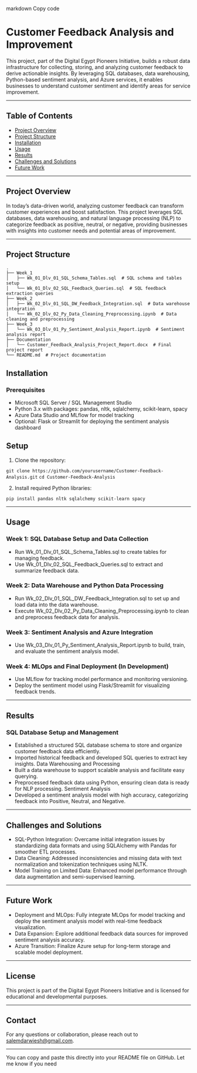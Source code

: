 markdown
Copy code
# Customer Feedback Analysis and Improvement

This project, part of the Digital Egypt Pioneers Initiative, builds a robust data infrastructure for collecting, storing, and analyzing customer feedback to derive actionable insights. By leveraging SQL databases, data warehousing, Python-based sentiment analysis, and Azure services, it enables businesses to understand customer sentiment and identify areas for service improvement.

---

## Table of Contents
- [Project Overview](#project-overview)
- [Project Structure](#project-structure)
- [Installation](#installation)
- [Usage](#usage)
- [Results](#results)
- [Challenges and Solutions](#challenges-and-solutions)
- [Future Work](#future-work)

---

## Project Overview

In today’s data-driven world, analyzing customer feedback can transform customer experiences and boost satisfaction. This project leverages SQL databases, data warehousing, and natural language processing (NLP) to categorize feedback as positive, neutral, or negative, providing businesses with insights into customer needs and potential areas of improvement.

---

## Project Structure

```plaintext
.
├── Week_1
│   ├── Wk_01_Dlv_01_SQL_Schema_Tables.sql  # SQL schema and tables setup
│   └── Wk_01_Dlv_02_SQL_Feedback_Queries.sql  # SQL feedback extraction queries
├── Week_2
│   ├── Wk_02_Dlv_01_SQL_DW_Feedback_Integration.sql  # Data warehouse integration
│   └── Wk_02_Dlv_02_Py_Data_Cleaning_Preprocessing.ipynb  # Data cleaning and preprocessing
├── Week_3
│   └── Wk_03_Dlv_01_Py_Sentiment_Analysis_Report.ipynb  # Sentiment analysis report
├── Documentation
│   └── Customer_Feedback_Analysis_Project_Report.docx  # Final project report
└── README.md  # Project documentation
```
## Installation
### Prerequisites
- Microsoft SQL Server / SQL Management Studio
- Python 3.x with packages: pandas, nltk, sqlalchemy, scikit-learn, spacy
- Azure Data Studio and MLflow for model tracking
- Optional: Flask or Streamlit for deploying the sentiment analysis dashboard
## Setup
1. Clone the repository:

``git clone https://github.com/yourusername/Customer-Feedback-Analysis.git`` ``cd Customer-Feedback-Analysis``

2. Install required Python libraries:

``pip install pandas nltk sqlalchemy scikit-learn spacy``
________________________________________
## Usage
### Week 1: SQL Database Setup and Data Collection
- Run Wk_01_Dlv_01_SQL_Schema_Tables.sql to create tables for managing feedback.
- Use Wk_01_Dlv_02_SQL_Feedback_Queries.sql to extract and summarize feedback data.
### Week 2: Data Warehouse and Python Data Processing
- Run Wk_02_Dlv_01_SQL_DW_Feedback_Integration.sql to set up and load data into the data warehouse.
- Execute Wk_02_Dlv_02_Py_Data_Cleaning_Preprocessing.ipynb to clean and preprocess feedback data for analysis.
### Week 3: Sentiment Analysis and Azure Integration
- Use Wk_03_Dlv_01_Py_Sentiment_Analysis_Report.ipynb to build, train, and evaluate the sentiment analysis model.
### Week 4: MLOps and Final Deployment (In Development)
- Use MLflow for tracking model performance and monitoring versioning.
- Deploy the sentiment model using Flask/Streamlit for visualizing feedback trends.
________________________________________
## Results
### SQL Database Setup and Management
- Established a structured SQL database schema to store and organize customer feedback data efficiently.
- Imported historical feedback and developed SQL queries to extract key insights.
Data Warehousing and Processing
- Built a data warehouse to support scalable analysis and facilitate easy querying.
- Preprocessed feedback data using Python, ensuring clean data is ready for NLP processing.
Sentiment Analysis
- Developed a sentiment analysis model with high accuracy, categorizing feedback into Positive, Neutral, and Negative.
________________________________________
## Challenges and Solutions
- SQL-Python Integration: Overcame initial integration issues by standardizing data formats and using SQLAlchemy with Pandas for smoother ETL processes.
- Data Cleaning: Addressed inconsistencies and missing data with text normalization and tokenization techniques using NLTK.
- Model Training on Limited Data: Enhanced model performance through data augmentation and semi-supervised learning.
________________________________________
## Future Work
- Deployment and MLOps: Fully integrate MLOps for model tracking and deploy the sentiment analysis model with real-time feedback visualization.
- Data Expansion: Explore additional feedback data sources for improved sentiment analysis accuracy.
- Azure Transition: Finalize Azure setup for long-term storage and scalable model deployment.
________________________________________
## License
This project is part of the Digital Egypt Pioneers Initiative and is licensed for educational and developmental purposes.
________________________________________
## Contact
For any questions or collaboration, please reach out to salemdarwiesh@gmail.com.
________________________________________


You can copy and paste this directly into your README file on GitHub. Let me know if you need 

